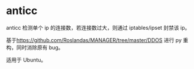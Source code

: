 # anticc

anticc 检测单个 ip 的连接数，若连接数过大，则通过 iptables/ipset 封禁该 ip。

基于<https://github.com/Roslandas/MANAGER/tree/master/DDOS> 进行 py 重构，同时消除原有 bug。

适用于 Ubuntu。
